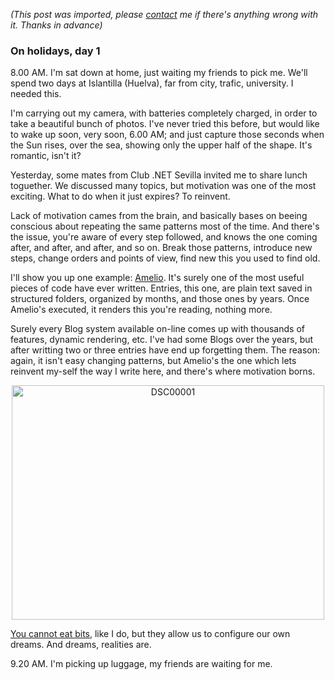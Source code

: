 *(This post was imported, please [contact](/#/contact) me if there's anything wrong with it. Thanks in advance)*

<div class="entry-body">
<h3>On holidays, day 1</h3>
<p>
	8.00 AM. I'm sat down at home, just waiting my friends to pick me. We'll spend two days at Islantilla (Huelva), far from city, trafic, university. I needed this.
</p>
<p>
	I'm carrying out my camera, with batteries completely charged, in order to take a beautiful bunch of photos. I've never tried this before, but would like to wake up soon, very soon, 6.00 AM; and just capture those seconds when the Sun rises, over the sea, showing only the upper half of the shape. It's romantic, isn't it?
</p>
<p>
	Yesterday, some mates from Club .NET Sevilla invited me to share lunch toguether. We discussed many topics, but motivation was one of the most exciting. What to do when it just expires? To reinvent.
</p>
<p>
	Lack of motivation cames from the brain, and basically bases on beeing conscious about repeating the same patterns most of the time. And there's the issue, you're aware of every step followed, and knows the one coming after, and after, and after, and so on. Break those patterns, introduce new steps, change orders and points of view, find new this you used to find old.
</p>
<p>
	I'll show you up one example: <a href="/Projects.aspx">Amelio</a>. It's surely one of the most useful pieces of code have ever written. Entries, this one, are plain text saved in structured folders, organized by months, and those ones by years. Once Amelio's executed, it renders this you're reading, nothing more.
</p>
<p>
	Surely every Blog system available on-line comes up with thousands of features, dynamic rendering, etc. I've had some Blogs over the years, but after writting two or three entries have end up forgetting them. The reason: again, it isn't easy changing patterns, but Amelio's the one which lets reinvent my-self the way I write here, and there's where motivation borns.
</p>
<p align="center">
	<a href="http://www.flickr.com/photos/marcoscobena/448219777/" title="Photo Sharing"><img src="http://farm1.static.flickr.com/251/448219777_069d391384.jpg" width="500" height="375" alt="DSC00001" /></a>
</p>
<p>
	<a href="/NotFound.aspx">You cannot eat bits</a>, like I do, but they allow us to configure our own dreams. And dreams, realities are.
</p>
<p>
	9.20 AM. I'm picking up luggage, my friends are waiting for me.
</p>
</div>
